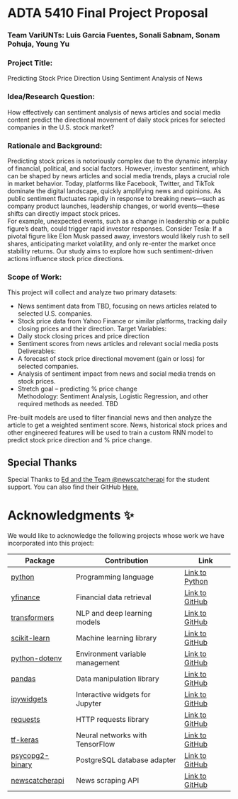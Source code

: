 # ADTA 5410 Final Project Proposal
### Team VariUNTs: Luis Garcia Fuentes, Sonali Sabnam, Sonam Pohuja, Young Yu <br>
### Project Title: 
Predicting Stock Price Direction Using Sentiment Analysis of News <br>
### Idea/Research Question: 
How effectively can sentiment analysis of news articles and social media content predict the directional movement of daily stock prices for selected companies in the U.S. stock market? <br>
### Rationale and Background: 
Predicting stock prices is notoriously complex due to the dynamic interplay of financial, political, and social factors. However, investor sentiment, which can be shaped by news articles and social media trends, plays a crucial role in market behavior. Today, platforms like Facebook, Twitter, and TikTok dominate the digital landscape, quickly amplifying news and opinions. As public sentiment fluctuates rapidly in response to breaking news—such as company product launches, leadership changes, or world events—these shifts can directly impact stock prices. <br>
For example, unexpected events, such as a change in leadership or a public figure’s death, could trigger rapid investor responses. Consider Tesla: If a pivotal figure like Elon Musk passed away, investors would likely rush to sell shares, anticipating market volatility, and only re-enter the market once stability returns. Our study aims to explore how such sentiment-driven actions influence stock price directions.<br>
### Scope of Work: 
This project will collect and analyze two primary datasets:
- News sentiment data from TBD, focusing on news articles related to selected U.S. companies.
- Stock price data from Yahoo Finance or similar platforms, tracking daily closing prices and their direction.
Target Variables:
- Daily stock closing prices and price direction
- Sentiment scores from news articles and relevant social media posts
Deliverables:
- A forecast of stock price directional movement (gain or loss) for selected companies.
- Analysis of sentiment impact from news and social media trends on stock prices.
- Stretch goal – predicting % price change <br>
Methodology:
Sentiment Analysis, Logistic Regression, and other required methods as needed. TBD <br>


Pre-built models are used to filter financial news and then analyze the article to get a weighted sentiment score. News, historical stock prices and other engineered features will be used to train a custom RNN model to predict stock price direction and % price change. <br>

## Special Thanks

Special Thanks to [Ed and the Team @newscatcherapi](https://www.newscatcherapi.com/) for the student support. You can also find their GitHub [Here.](https://github.com/NewscatcherAPI)


# Acknowledgments ✨

We would like to acknowledge the following projects whose work we have incorporated into this project:

<!-- ALL-CONTRIBUTORS-LIST:START - Do not remove or modify this section -->
<!-- prettier-ignore-start -->
<!-- markdownlint-disable -->

| Package | Contribution | Link |
|---------|--------------|------|
| [python](https://www.python.org/) | Programming language | [Link to Python](https://www.python.org/) |
| [yfinance](https://github.com/ranaroussi/yfinance) | Financial data retrieval | [Link to GitHub](https://github.com/ranaroussi/yfinance) |
| [transformers](https://github.com/huggingface/transformers) | NLP and deep learning models | [Link to GitHub](https://github.com/huggingface/transformers) |
| [scikit-learn](https://github.com/scikit-learn/scikit-learn) | Machine learning library | [Link to GitHub](https://github.com/scikit-learn/scikit-learn) |
| [python-dotenv](https://github.com/theskumar/python-dotenv) | Environment variable management | [Link to GitHub](https://github.com/theskumar/python-dotenv) |
| [pandas](https://github.com/pandas-dev/pandas) | Data manipulation library | [Link to GitHub](https://github.com/pandas-dev/pandas) |
| [ipywidgets](https://github.com/jupyter-widgets/ipywidgets) | Interactive widgets for Jupyter | [Link to GitHub](https://github.com/jupyter-widgets/ipywidgets) |
| [requests](https://github.com/psf/requests) | HTTP requests library | [Link to GitHub](https://github.com/psf/requests) |
| [tf-keras](https://github.com/tensorflow/tensorflow) | Neural networks with TensorFlow | [Link to GitHub](https://github.com/tensorflow/tensorflow) |
| [psycopg2-binary](https://github.com/psycopg/psycopg2) | PostgreSQL database adapter | [Link to GitHub](https://github.com/psycopg/psycopg2) |
| [newscatcherapi](https://github.com/NewscatcherAPI/newscatcherapi-sdk-python) | News scraping API | [Link to GitHub](https://github.com/NewscatcherAPI/newscatcherapi-sdk-python) |


<!-- ALL-CONTRIBUTORS-LIST:END -->





